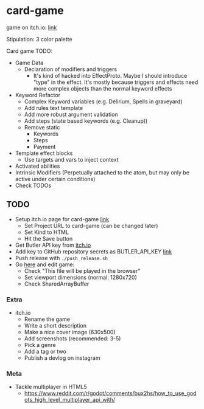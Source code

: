 # card-game

game on itch.io: [link](https://thewarlock.itch.io/card-game)

Stipulation: 3 color palette

Card game TODO:

- Game Data
  - Declaration of modifiers and triggers
    - It's kind of hacked into EffectProto. Maybe I should introduce "type" in the effect. It's mostly because triggers and effects need more complex objects than the normal keyword effects
- Keyword Refactor
  - Complex Keyword variables (e.g. Delirium, Spells in graveyard)
  - Add rules text template
  - Add more robust argument validation
  - Add steps (state based keywords (e.g. Cleanup))
  - Remove static
    - Keywords
    - Steps
    - Payment
- Template effect blocks
  - Use targets and vars to inject context
- Activated abilities
- Intrinsic Modifiers (Perpetually attached to the atom, but may only be active under certain conditions)
- Check TODOs

## TODO

- Setup itch.io page for card-game [link](https://itch.io/game/new)
  - Set Project URL to card-game (can be changed later)
  - Set Kind to HTML
  - Hit the Save button
- Get Butler API key from [itch.io](https://itch.io/user/settings/api-keys)
- Add key to GitHub repository secrets as BUTLER_API_KEY [link](https://github.com/bjornarprytz/card-game/settings/secrets/actions)
- Push release with `./push_release.sh`
- Go [here](https://itch.io/game/new) and edit game:
  - Check "This file will be played in the browser"
  - Set viewport dimensions (normal: 1280x720)
  - Check SharedArrayBuffer

### Extra

- itch.io
  - Rename the game
  - Write a short description
  - Make a nice cover image (630x500)
  - Add screenshots (recommended: 3-5)
  - Pick a genre
  - Add a tag or two
  - Publish a devlog on instagram

### Meta

- Tackle multiplayer in HTML5
  - https://www.reddit.com/r/godot/comments/bux2hs/how_to_use_godots_high_level_multiplayer_api_with/
